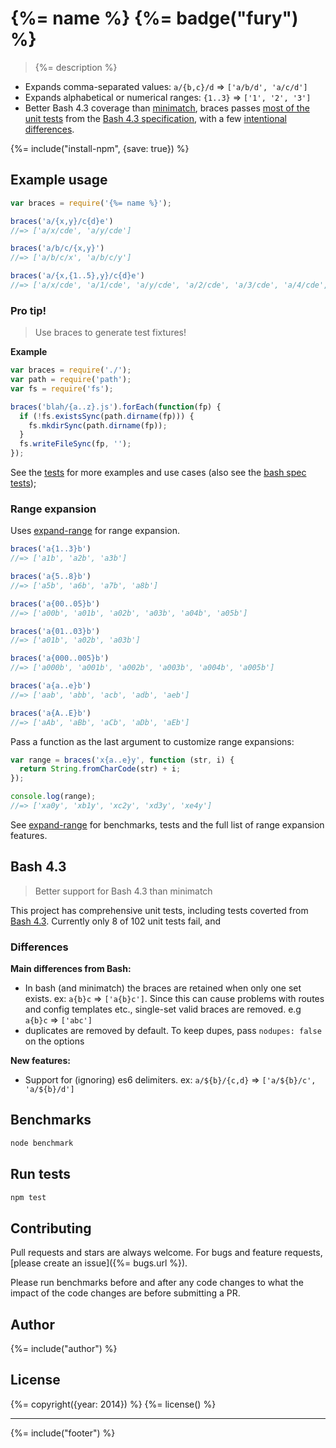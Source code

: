 # {%= name %} {%= badge("fury") %}

> {%= description %}

 - Expands comma-separated values: `a/{b,c}/d` => `['a/b/d', 'a/c/d']`
 - Expands alphabetical or numerical ranges: `{1..3}` => `['1', '2', '3']`
 - Better Bash 4.3 coverage than [minimatch](https://github.com/isaacs/minimatch), braces passes [most of the unit tests](#bash-4-3) from the [Bash 4.3 specification][bash], with a few [intentional differences](#differences).


{%= include("install-npm", {save: true}) %}


## Example usage

```js
var braces = require('{%= name %}');

braces('a/{x,y}/c{d}e')
//=> ['a/x/cde', 'a/y/cde']

braces('a/b/c/{x,y}')
//=> ['a/b/c/x', 'a/b/c/y']

braces('a/{x,{1..5},y}/c{d}e')
//=> ['a/x/cde', 'a/1/cde', 'a/y/cde', 'a/2/cde', 'a/3/cde', 'a/4/cde', 'a/5/cde']
```

### Pro tip!

> Use braces to generate test fixtures!

**Example**

```js
var braces = require('./');
var path = require('path');
var fs = require('fs');

braces('blah/{a..z}.js').forEach(function(fp) {
  if (!fs.existsSync(path.dirname(fp))) {
    fs.mkdirSync(path.dirname(fp));
  }
  fs.writeFileSync(fp, '');
});
```

See the [tests](./test/test.js) for more examples and use cases (also see the [bash spec tests](./test/bash-mm-adjusted.js));


### Range expansion

Uses [expand-range](https://github.com/jonschlinkert/expand-range) for range expansion.

```js
braces('a{1..3}b')
//=> ['a1b', 'a2b', 'a3b']

braces('a{5..8}b')
//=> ['a5b', 'a6b', 'a7b', 'a8b']

braces('a{00..05}b')
//=> ['a00b', 'a01b', 'a02b', 'a03b', 'a04b', 'a05b']

braces('a{01..03}b')
//=> ['a01b', 'a02b', 'a03b']

braces('a{000..005}b')
//=> ['a000b', 'a001b', 'a002b', 'a003b', 'a004b', 'a005b']

braces('a{a..e}b')
//=> ['aab', 'abb', 'acb', 'adb', 'aeb']

braces('a{A..E}b')
//=> ['aAb', 'aBb', 'aCb', 'aDb', 'aEb']
```

Pass a function as the last argument to customize range expansions:

```js
var range = braces('x{a..e}y', function (str, i) {
  return String.fromCharCode(str) + i;
});

console.log(range);
//=> ['xa0y', 'xb1y', 'xc2y', 'xd3y', 'xe4y']
```

See [expand-range](https://github.com/jonschlinkert/expand-range) for benchmarks, tests and the full list of range expansion features.


## Bash 4.3

> Better support for Bash 4.3 than minimatch

This project has comprehensive unit tests, including tests coverted from [Bash 4.3][bash]. Currently only 8 of 102 unit tests fail, and  

### Differences

**Main differences from Bash:**

 - In bash (and minimatch) the braces are retained when only one set exists. ex: `a{b}c` => `['a{b}c']`. Since this can cause problems with routes and config templates etc., single-set valid braces are removed. e.g `a{b}c` => `['abc']`
 - duplicates are removed by default. To keep dupes, pass `nodupes: false` on the options

**New features:**

 - Support for (ignoring) es6 delimiters. ex: `a/${b}/{c,d}` => `['a/${b}/c', 'a/${b}/d']`


## Benchmarks

```bash
node benchmark
```


## Run tests

```bash
npm test
```

## Contributing
Pull requests and stars are always welcome. For bugs and feature requests, [please create an issue]({%= bugs.url %}).

Please run benchmarks before and after any code changes to what the impact of the code changes are before submitting a PR. 

## Author
{%= include("author") %}

## License
{%= copyright({year: 2014}) %}
{%= license() %}

***

{%= include("footer") %}

[bash]: www.gnu.org/software/bash/
